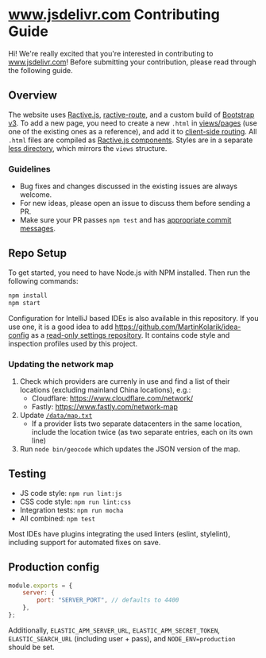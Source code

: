 # www.jsdelivr.com Contributing Guide

Hi! We're really excited that you're interested in contributing to www.jsdelivr.com! Before submitting your contribution, please read through the following guide.

## Overview

The website uses [Ractive.js](https://ractive.js.org/), [ractive-route](https://github.com/MartinKolarik/ractive-route), and a custom build of [Bootstrap v3](https://getbootstrap.com/). To add a new page, you need to create a new `.html` in [views/pages](https://github.com/jsdelivr/www.jsdelivr.com/tree/master/src/views/pages) (use one of the existing ones as a reference), and add it to [client-side routing](https://github.com/jsdelivr/www.jsdelivr.com/blob/master/src/public/js/app.js). All `.html` files are compiled as [Ractive.js components](https://ractive.js.org/api/#component-files). Styles are in a separate [less directory](https://github.com/jsdelivr/www.jsdelivr.com/tree/master/src/public/less), which mirrors the `views` structure.

### Guidelines

-   Bug fixes and changes discussed in the existing issues are always welcome.
-   For new ideas, please open an issue to discuss them before sending a PR.
-   Make sure your PR passes `npm test` and has [appropriate commit messages](https://github.com/jsdelivr/www.jsdelivr.com/commits/master).

## Repo Setup

To get started, you need to have Node.js with NPM installed. Then run the following commands:

```bash
npm install
npm start
```

Configuration for IntelliJ based IDEs is also available in this repository. If you use one, it is a good idea to add https://github.com/MartinKolarik/idea-config as a [read-only settings repository](https://www.jetbrains.com/help/idea/sharing-your-ide-settings.html#share-more-settings-through-read-only-repo). It contains code style and inspection profiles used by this project.


### Updating the network map

1. Check which providers are currenly in use and find a list of their locations (excluding mainland China locations), e.g.:
   - Cloudflare: https://www.cloudflare.com/network/
   - Fastly: https://www.fastly.com/network-map
2. Update [`/data/map.txt`](https://github.com/jsdelivr/www.jsdelivr.com/blob/master/data/map.txt)
   - If a provider lists two separate datacenters in the same location, include the location twice (as two separate entries, each on its own line)
3. Run `node bin/geocode` which updates the JSON version of the map.

## Testing

-   JS code style: `npm run lint:js`
-   CSS code style: `npm run lint:css`
-   Integration tests: `npm run mocha`
-   All combined: `npm test`

Most IDEs have plugins integrating the used linters (eslint, stylelint), including support for automated fixes on save.

## Production config

```js
module.exports = {
	server: {
		port: "SERVER_PORT", // defaults to 4400
	},
};
```

Additionally, `ELASTIC_APM_SERVER_URL`, `ELASTIC_APM_SECRET_TOKEN`, `ELASTIC_SEARCH_URL` (including user + pass), and `NODE_ENV=production` should be set.